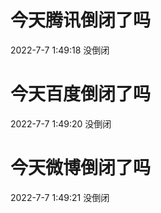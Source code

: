 # 今天腾讯倒闭了吗

2022-7-7 1:49:18 没倒闭

# 今天百度倒闭了吗

2022-7-7 1:49:20 没倒闭

# 今天微博倒闭了吗

2022-7-7 1:49:21 没倒闭

